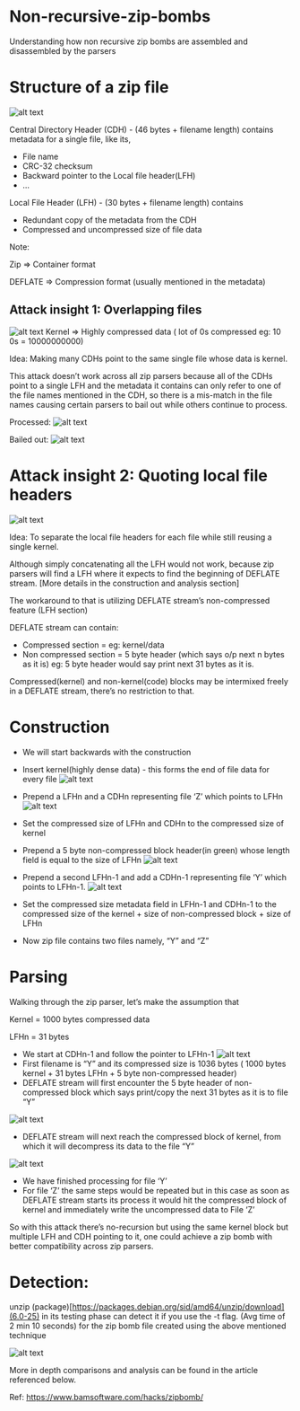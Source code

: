 # Non-recursive-zip-bombs
Understanding how non recursive zip bombs are assembled and disassembled by the parsers

# Structure of a zip file
![alt text](Images/1.png)
 

Central Directory Header (CDH) - (46 bytes + filename length) contains metadata for a single file, like its,

- File name
- CRC-32 checksum
- Backward pointer to the Local file header(LFH)
- ...
 

Local File Header (LFH) - (30 bytes + filename length) contains 

- Redundant copy of the metadata from the CDH
- Compressed and uncompressed size of file data
 

Note:

Zip => Container format

DEFLATE => Compression format (usually mentioned in the metadata)

 

## Attack insight 1: Overlapping files 
![alt text](Images/2.png)
Kernel => Highly compressed data ( lot of 0s compressed eg: 10 0s = 10000000000)

 

Idea: Making many CDHs point to the same single file whose data is kernel.

This attack doesn’t work across all zip parsers because all of the CDHs point to a single LFH and the metadata it contains can only refer to one of the file names mentioned in the CDH, so there is a mis-match in the file names causing certain parsers to bail out while others continue to process.

Processed:
![alt text](Images/3.png)


Bailed out:
![alt text](Images/4.png)


# Attack insight 2: Quoting local file headers
![alt text](Images/5.png)

Idea: To separate the local file headers for each file while still reusing a single kernel.

Although simply concatenating all the LFH would not work, because zip parsers will find a LFH where it expects to find the beginning of DEFLATE stream. [More details in the construction and analysis section]

The workaround to that is utilizing DEFLATE stream’s non-compressed feature (LFH section)

 

DEFLATE stream can contain:

- Compressed section = eg: kernel/data
- Non compressed section = 5 byte header (which says o/p next n bytes as it is) eg: 5 byte header would say print next 31 bytes as it is.
 

Compressed(kernel) and non-kernel(code) blocks may be intermixed freely in a DEFLATE stream, there’s no restriction to that.

 

# Construction
- We will start backwards with the construction
- Insert kernel(highly dense data) - this forms the end of file data for every file
![alt text](Images/6.png)

- Prepend a LFHn and a CDHn representing file ‘Z’ which points to LFHn
![alt text](Images/7.png)

- Set the compressed size of LFHn and CDHn to the compressed size of kernel
- Prepend a 5 byte non-compressed block header(in green) whose length field is equal to the size of LFHn
![alt text](Images/8.png)

- Prepend a second LFHn-1 and add a CDHn-1 representing file ‘Y’ which points to LFHn-1.
![alt text](Images/9.png)

- Set the compressed size metadata field in LFHn-1 and CDHn-1 to the compressed size of the kernel + size of non-compressed block + size of LFHn 
- Now zip file contains two files namely, “Y” and “Z”
 

 

 

# Parsing
Walking through the zip parser, let’s make the assumption that

Kernel = 1000 bytes compressed data

LFHn  = 31 bytes

 

- We start at CDHn-1 and follow the pointer to LFHn-1
![alt text](Images/10.png)
- First filename is “Y” and its compressed size is 1036 bytes ( 1000 bytes kernel + 31 bytes LFHn + 5 byte non-compressed header)
- DEFLATE stream will first encounter the 5 byte header of non-compressed block which says print/copy the next 31 bytes as it is to file “Y”

![alt text](Images/11.png)

- DEFLATE stream will next reach the compressed block of kernel, from which it will decompress its data to the file “Y”

![alt text](Images/12.png)
- We have finished processing for file ‘Y’
- For file ‘Z’ the same steps would be repeated but in this case as soon as DEFLATE stream starts its process it would hit the compressed block of kernel and immediately write the uncompressed data to File ‘Z’
 

So with this attack there’s no-recursion but using the same kernel block but multiple LFH and CDH pointing to it, one could achieve a zip bomb with better compatibility across zip parsers.

# Detection:
unzip (package)[https://packages.debian.org/sid/amd64/unzip/download](6.0-25) in its testing phase can detect it if you use the -t flag. (Avg time of 2 min 10 seconds) for the zip bomb file created using the above mentioned technique

![alt text](Images/13.png)


 

More in depth comparisons and analysis can be found in the article referenced below.

Ref: https://www.bamsoftware.com/hacks/zipbomb/
